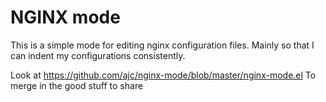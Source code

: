 # NGINX mode #
This is a simple mode for editing nginx configuration files.
Mainly so that I can indent my configurations consistently.

Look at https://github.com/ajc/nginx-mode/blob/master/nginx-mode.el
To merge in the good stuff to share
